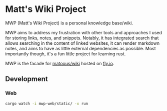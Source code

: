 # Matt's Wiki Project

MWP (Matt's Wiki Project) is a personal knowledge base/wiki.

MWP aims to address my frustration with other tools and approaches I used for storing links, notes, and snippets. Notably, it has integrated search that allows searching in the content of linked websites, it can render markdown notes, and aims to have as little external dependencies as possible. Most importantly though, it's a fun little project for learning rust.

MWP is the facade for [matoous/wiki](https://github.com/matoous/wiki) hosted on [fly.io](https://fly.io).

## Development

### Web

```sh
cargo watch -i mwp-web/static/ -x run
```
